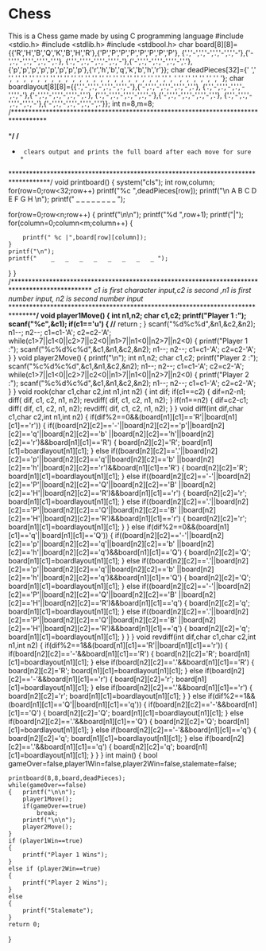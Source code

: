 # Chess
This is a Chess game made by using C programming language
#include <stdio.h>
#include <stdlib.h>
#include <stdbool.h>
char board[8][8]={{'R','H','B','Q','K','B','H','R'},{'P','P','P','P','P','P','P','P'},
{'.','-','.','-','.','-','.','-'},{'-','.','-','.','-','.','-','.'},
{'.','-','.','-','.','-','.','-'},{'-','.','-','.','-','.','-','.'},
{'p','p','p','p','p','p','p','p'},{'r','h','b','q','k','b','h','r'}};
char deadPieces[32]={' ',' ',' ',' ',' ',' ',' ',' ',' ',' ',' ',' ',' ',' ',' ',' ',' ',' ',' ',' ',' ',' ',' ',' ',' ',
' ',' ',' ',' ',' ',' ',' '};
char boardlayout[8][8]={{'.','-','.','-','.','-','.','-'},{'-','.','-','.','-','.','-','.'},
{'.','-','.','-','.','-','.','-'},{'-','.','-','.','-','.','-','.'},
{'.','-','.','-','.','-','.','-'},{'-','.','-','.','-','.','-','.'},
{'.','-','.','-','.','-','.','-'},{'-','.','-','.','-','.','-','.'}};
int n=8,m=8;
/**********************************************************************************

***********************************************************************************/
/**********************************************************************************
*      clears output and prints the full board after each move for sure           *
***********************************************************************************/
void printboard()
{
system("cls");
int row,column;
for(row=0;row<32;row++)
    printf("%c ",deadPieces[row]);
printf("\n    A   B   C   D   E   F   G   H \n");
printf("    _   _   _   _   _   _   _   _ ");

for(row=0;row<n;row++)
{
printf("\n\n");
printf("%d ",row+1);
printf("|");
    for(column=0;column<m;column++)
    {

        printf(" %c |",board[row][column]);
    }
    printf("\n");
    printf("    _   _   _   _   _   _   _   _ ");
}
}
/***********************************************************************************************
 *c1 is first character input,c2 is second ,n1 is first number input, n2 is second number input*
 ***********************************************************************************************/
void player1Move()
{
int n1,n2;
char c1,c2;
printf("Player 1 :");
scanf("%c",&c1);
if(c1=='u')
{   //****************
    return ;
}
scanf("%d%c%d",&n1,&c2,&n2);
n1--;
n2--;
c1=c1-'A';
c2=c2-'A';
while(c1>7||c1<0||c2>7||c2<0||n1>7||n1<0||n2>7||n2<0)
{
    printf("Player 1 :");
    scanf("%c%d%c%d",&c1,&n1,&c2,&n2);
    n1--;
    n2--;
    c1=c1-'A';
    c2=c2-'A';
}
}
void player2Move()
{
printf("\n");
int n1,n2;
char c1,c2;
printf("Player 2 :");
scanf("%c%d%c%d",&c1,&n1,&c2,&n2);
n1--;
n2--;
c1=c1-'A';
c2=c2-'A';
while(c1>7||c1<0||c2>7||c2<0||n1>7||n1<0||n2>7||n2<0)
{
    printf("Player 2 :");
    scanf("%c%d%c%d",&c1,&n1,&c2,&n2);
    n1--;
    n2--;
    c1=c1-'A';
    c2=c2-'A';
}
}
void rook(char c1,char c2,int n1,int n2)
{
    int dif;
    if(c1==c2)
    {
    dif=n2-n1;
    diff( dif, c1, c2, n1, n2);
    revdiff( dif, c1, c2, n1, n2);
    }
    if(n1==n2)
    {
    dif=c2-c1;
    diff( dif, c1, c2, n1, n2);
    revdiff( dif, c1, c2, n1, n2);
    }
}
void diff(int dif,char c1,char c2,int n1,int n2)
{
   if(dif%2==0&&(board[n1][c1]=='R'||board[n1][c1]=='r'))
    {
       if((board[n2][c2]=='-'||board[n2][c2]=='p'||board[n2][c2]=='q'||board[n2][c2]=='b'
                ||board[n2][c2]=='h'||board[n2][c2]=='r')&&board[n1][c1]=='R')
       {
           board[n2][c2]='R';
           board[n1][c1]=boardlayout[n1][c1];
       }
       else if((board[n2][c2]=='.'||board[n2][c2]=='p'||board[n2][c2]=='q'||board[n2][c2]=='b'
                ||board[n2][c2]=='h'||board[n2][c2]=='r')&&board[n1][c1]=='R')
       {
           board[n2][c2]='R';
           board[n1][c1]=boardlayout[n1][c1];
       }
       else if((board[n2][c2]=='-'||board[n2][c2]=='P'||board[n2][c2]=='Q'||board[n2][c2]=='B'
                ||board[n2][c2]=='H'||board[n2][c2]=='R')&&board[n1][c1]=='r')
       {
           board[n2][c2]='r';
           board[n1][c1]=boardlayout[n1][c1];
       }
       else if((board[n2][c2]=='.'||board[n2][c2]=='P'||board[n2][c2]=='Q'||board[n2][c2]=='B'
                ||board[n2][c2]=='H'||board[n2][c2]=='R')&&board[n1][c1]=='r')
       {
           board[n2][c2]='r';
           board[n1][c1]=boardlayout[n1][c1];
       }
    }
    else if(dif%2==0&&(board[n1][c1]=='q'||board[n1][c1]=='Q'))
    {
        if((board[n2][c2]=='-'||board[n2][c2]=='p'||board[n2][c2]=='q'||board[n2][c2]=='b'
                ||board[n2][c2]=='h'||board[n2][c2]=='q')&&board[n1][c1]=='Q')
       {
           board[n2][c2]='Q';
           board[n1][c1]=boardlayout[n1][c1];
       }
       else if((board[n2][c2]=='.'||board[n2][c2]=='p'||board[n2][c2]=='q'||board[n2][c2]=='b'
                ||board[n2][c2]=='h'||board[n2][c2]=='q')&&board[n1][c1]=='Q')
       {
           board[n2][c2]='Q';
           board[n1][c1]=boardlayout[n1][c1];
       }
       else if((board[n2][c2]=='-'||board[n2][c2]=='P'||board[n2][c2]=='Q'||board[n2][c2]=='B'
                ||board[n2][c2]=='H'||board[n2][c2]=='R')&&board[n1][c1]=='q')
       {
           board[n2][c2]='q';
           board[n1][c1]=boardlayout[n1][c1];
       }
       else if((board[n2][c2]=='.'||board[n2][c2]=='P'||board[n2][c2]=='Q'||board[n2][c2]=='B'
                ||board[n2][c2]=='H'||board[n2][c2]=='R')&&board[n1][c1]=='q')
       {
           board[n2][c2]='q';
           board[n1][c1]=boardlayout[n1][c1];
       }
    }
}
void revdiff(int dif,char c1,char c2,int n1,int n2)
{
     if(dif%2==1&&(board[n1][c1]=='R'||board[n1][c1]=='r'))
    {
       if(board[n2][c2]=='-'&&board[n1][c1]=='R')
       {
           board[n2][c2]='R';
           board[n1][c1]=boardlayout[n1][c1];
       }
       else if(board[n2][c2]=='.'&&board[n1][c1]=='R')
       {
           board[n2][c2]='R';
           board[n1][c1]=boardlayout[n1][c1];
       }
       else if(board[n2][c2]=='-'&&board[n1][c1]=='r')
       {
           board[n2][c2]='r';
           board[n1][c1]=boardlayout[n1][c1];
       }
       else if(board[n2][c2]=='.'&&board[n1][c1]=='r')
       {
           board[n2][c2]='r';
           board[n1][c1]=boardlayout[n1][c1];
       }
    }
    else if(dif%2==1&&(board[n1][c1]=='Q'||board[n1][c1]=='q'))
    {
       if(board[n2][c2]=='-'&&board[n1][c1]=='Q')
       {
           board[n2][c2]='Q';
           board[n1][c1]=boardlayout[n1][c1];
       }
       else if(board[n2][c2]=='.'&&board[n1][c1]=='Q')
       {
           board[n2][c2]='Q';
           board[n1][c1]=boardlayout[n1][c1];
       }
       else if(board[n2][c2]=='-'&&board[n1][c1]=='q')
       {
           board[n2][c2]='q';
           board[n1][c1]=boardlayout[n1][c1];
       }
       else if(board[n2][c2]=='.'&&board[n1][c1]=='q')
       {
           board[n2][c2]='q';
           board[n1][c1]=boardlayout[n1][c1];
       }
    }
}
int main()
{   bool gameOver=false,player1Win=false,player2Win=false,stalemate=false;

    printboard(8,8,board,deadPieces);
    while(gameOver==false)
    {   printf("\n\n");
        player1Move();
        if(gameOver==true)
            break;
        printf("\n\n");
        player2Move();
    }
    if (player1Win==true)
    {
        printf("Player 1 Wins");
    }
    else if (player2Win==true)
    {
        printf("Player 2 Wins");
    }
    else
    {
        printf("Stalemate");
    }
    return 0;
}
